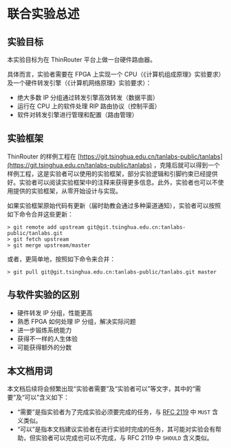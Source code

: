 # 联合实验总述

## 实验目标

本实验目标为在 ThinRouter 平台上做一台硬件路由器。

具体而言，实验者需要在 FPGA 上实现一个 CPU（《计算机组成原理》实验要求）及一个硬件转发引擎（《计算机网络原理》实验要求）：

* 绝大多数 IP 分组通过转发引擎高效转发（数据平面）
* 运行在 CPU 上的软件处理 RIP 路由协议（控制平面）
* 软件对转发引擎进行管理和配置（路由管理）

## 实验框架

ThinRouter 的样例工程在 [https://git.tsinghua.edu.cn/tanlabs-public/tanlabs](https://git.tsinghua.edu.cn/tanlabs-public/tanlabs) ，克隆后就可以得到一个样例工程，这是实验者可以使用的实验框架，部分实验逻辑和引脚约束已经提供好。实验者可以阅读实验框架中的注释来获得更多信息。此外，实验者也可以不使用提供的实验框架，从零开始设计与实现。

如果实验框架原始代码有更新（届时助教会通过多种渠道通知），实验者可以按照如下命令合并这些更新：

```shell
> git remote add upstream git@git.tsinghua.edu.cn:tanlabs-public/tanlabs.git
> git fetch upstream
> git merge upstream/master
```

或者，更简单地，按照如下命令来合并：

```shell
> git pull git@git.tsinghua.edu.cn:tanlabs-public/tanlabs.git master
```

## 与软件实验的区别

* 硬件转发 IP 分组，性能更高
* 熟悉 FPGA 如何处理 IP 分组，解决实际问题
* 进一步锻炼系统能力
* 获得不一样的人生体验
* 可能获得额外的分数

## 本文档用词

本文档后续将会频繁出现“实验者需要”及“实验者可以”等文字，其中的“需要”及“可以”含义如下：

* “需要”是指实验者为了完成实验必须要完成的任务，与 [RFC 2119](https://www.ietf.org/rfc/rfc2119.txt) 中 `MUST` 含义类似。
* “可以”是指本文档建议实验者在进行实验时完成的任务，其可能对实验会有帮助，但实验者可以完成也可以不完成，与 RFC 2119 中 `SHOULD` 含义类似。
